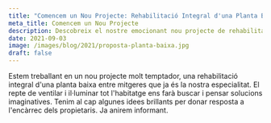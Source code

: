 ```yaml
---
title: "Comencem un Nou Projecte: Rehabilitació Integral d'una Planta Baixa"
meta_title: Comencem un Nou Projecte
description: Descobreix el nostre emocionant nou projecte de rehabilitació integral d'una planta baixa entre mitgeres, on buscarem solucions innovadores per aconseguir ventilació i il·luminació optimitzades.
date: 2021-09-03
image: /images/blog/2021/proposta-planta-baixa.jpg
draft: false
---
```


Estem treballant en un nou projecte molt temptador, una rehabilitació integral d'una planta baixa entre mitgeres que ja és la nostra especialitat. El repte de ventilar i il·luminar tot l'habitatge ens farà buscar i pensar solucions imaginatives. Tenim al cap algunes idees brillants per donar resposta a l'encàrrec dels propietaris. Ja anirem informant.
